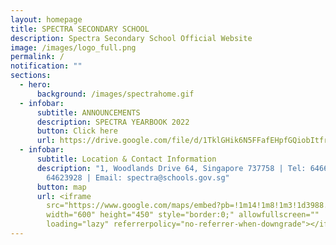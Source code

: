 ```yaml
---
layout: homepage
title: SPECTRA SECONDARY SCHOOL
description: Spectra Secondary School Official Website
image: /images/logo_full.png
permalink: /
notification: ""
sections:
  - hero:
      background: /images/spectrahome.gif
  - infobar:
      subtitle: ANNOUNCEMENTS
      description: SPECTRA YEARBOOK 2022
      button: Click here
      url: https://drive.google.com/file/d/1TklGHik6N5FFafEHpfGQiobItfrI8pc7/view?usp=sharing
  - infobar:
      subtitle: Location & Contact Information
      description: "1, Woodlands Drive 64, Singapore 737758 | Tel: 64660775 | Fax:
        64623928 | Email: spectra@schools.gov.sg"
      button: map
      url: <iframe
        src="https://www.google.com/maps/embed?pb=!1m14!1m8!1m3!1d3988.564487138148!2d103.804379!3d1.436456!3m2!1i1024!2i768!4f13.1!3m3!1m2!1s0x31da11bc5df9744d%3A0x85271c660c80496e!2sSpectra%20Secondary%20School!5e0!3m2!1sen!2ssg!4v1682906801408!5m2!1sen!2ssg"
        width="600" height="450" style="border:0;" allowfullscreen=""
        loading="lazy" referrerpolicy="no-referrer-when-downgrade"></iframe>
---
```

